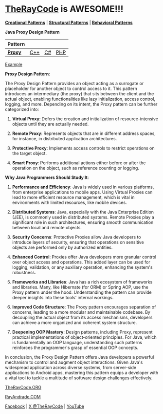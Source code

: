 # [TheRayCode](../../../README.md) is AWESOME!!!

**[Creational Patterns](../README.md)** | **[Structural Patterns](../../Structural/README.md)** | **[Behavioral Patterns](../../Behavioral/README.md)**

**Java Proxy Design Pattern**

|Pattern|   |   |   |
|---|---|---|---|
| [**Proxy**](README.md) | [C++](../../../CPP/Structural/Flyweight/README.md) | [C#](../../../Csharp/Structural/Flyweight/README.md) | [PHP](../../../PHP/Structural/Flyweight/README.md) |

[Example](PY/README.md)

**Proxy Design Pattern**:

The Proxy Design Pattern provides an object acting as a surrogate or placeholder for another object to control access to it. This pattern introduces an intermediary (the proxy) that sits between the client and the actual object, enabling functionalities like lazy initialization, access control, logging, and more. Depending on its intent, the Proxy pattern can be further categorized into:

1. **Virtual Proxy**: Defers the creation and initialization of resource-intensive objects until they are actually needed.
  
2. **Remote Proxy**: Represents objects that are in different address spaces, for instance, in distributed application architectures.
 
3. **Protective Proxy**: Implements access controls to restrict operations on the target object.

4. **Smart Proxy**: Performs additional actions either before or after the operation on the object, such as reference counting or logging.

**Why Java Programmers Should Study It**:

1. **Performance and Efficiency**: Java is widely used in various platforms, from enterprise applications to mobile apps. Using Virtual Proxies can lead to more efficient resource management, which is vital in environments with limited resources, like mobile devices.

2. **Distributed Systems**: Java, especially with the Java Enterprise Edition (JEE), is commonly used in distributed systems. Remote Proxies play a significant role in such architectures, ensuring smooth communication between local and remote objects.

3. **Security Concerns**: Protective Proxies allow Java developers to introduce layers of security, ensuring that operations on sensitive objects are performed only by authorized entities.

4. **Enhanced Control**: Proxies offer Java developers more granular control over object access and operations. This added layer can be used for logging, validation, or any auxiliary operation, enhancing the system's robustness.

5. **Frameworks and Libraries**: Java has a rich ecosystem of frameworks and libraries. Many, like Hibernate (for ORM) or Spring AOP, use the Proxy pattern under the hood. Understanding the pattern can provide deeper insights into these tools' internal workings.

6. **Improved Code Structure**: The Proxy pattern encourages separation of concerns, leading to a more modular and maintainable codebase. By decoupling the actual object from its access mechanisms, developers can achieve a more organized and coherent system structure.

7. **Deepening OOP Mastery**: Design patterns, including Proxy, represent practical implementations of object-oriented principles. For Java, which is fundamentally an OOP language, understanding such patterns reinforces the programmer's grasp of essential OOP concepts.

In conclusion, the Proxy Design Pattern offers Java developers a powerful mechanism to control and augment object interactions. Given Java's widespread application across diverse systems, from server-side applications to Android apps, mastering this pattern equips a developer with a vital tool to tackle a multitude of software design challenges effectively.


[TheRayCode.ORG](https://www.TheRayCode.org)

[RayAndrade.COM](https://www.RayAndrade.com)

[Facebook](https://www.facebook.com/TheRayCode/) | [X @TheRayCode](https://www.x.com/TheRayCode/) | [YouTube](https://www.youtube.com/TheRayCode/)
